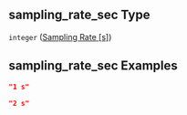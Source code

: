 ## sampling_rate_sec Type

`integer` ([Sampling Rate \[s\]](iea43_wra_data_model-properties-measurement-location-measurement-location-properties-logger-configuration-logger-configuration-properties-sampling-rate-s.md))

## sampling_rate_sec Examples

```json
"1 s"
```

```json
"2 s"
```
